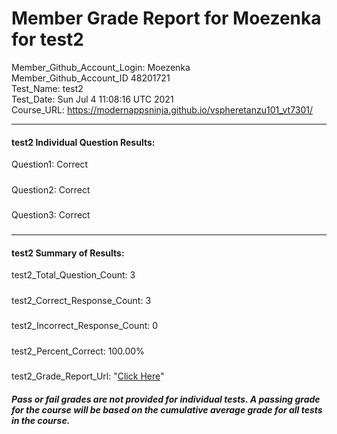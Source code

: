 # Member Grade Report for Moezenka for test2  
   
Member_Github_Account_Login: Moezenka  
Member_Github_Account_ID 48201721  
Test_Name: test2  
Test_Date: Sun Jul  4 11:08:16 UTC 2021  
Course_URL: https://modernappsninja.github.io/vspheretanzu101_vt7301/  
   
---  
#### test2 Individual Question Results:  
Question1: Correct  
#####  
Question2: Correct  
#####  
Question3: Correct  
#####  
---  
#### test2 Summary of Results:  
test2_Total_Question_Count: 3  
#####  
test2_Correct_Response_Count: 3  
#####  
test2_Incorrect_Response_Count: 0  
#####  
test2_Percent_Correct: 100.00%  
#####  
test2_Grade_Report_Url: "[Click Here](https://github.com/modernappsninjas/Moezenka/blob/main/static/userdata/courses/vspheretanzu101_vt7301/grade_report.pr1222.test2.md)"
##### Pass or fail grades are not provided for individual tests. A passing grade for the course will be based on the cumulative average grade for all tests in the course.  
